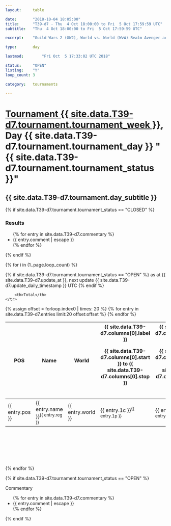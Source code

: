 ```yaml
---
layout: 	table

date: 		"2018-10-04 18:05:00"
title: 		"T39-d7 - Thu  4 Oct 18:00:00 to Fri  5 Oct 17:59:59 UTC"
subtitle: 	"Thu  4 Oct 18:00:00 to Fri  5 Oct 17:59:59 UTC"

excerpt:    "Guild Wars 2 (GW2), World vs. World (WvW) Realm Avenger achivement Tournament. \"Every Kill Counts\""

type:       day

lastmod: 		"Fri Oct  5 17:33:02 UTC 2018"

status:     "OPEN"
listing:    "Y"
loop_count: 3

category: 	tournaments

---
```

<div class="table_header">
    <h1><a href="{{ site.data.T39-d7.tournament.week_url }}">Tournament {{ site.data.T39-d7.tournament.tournament_week }}</a>, Day {{ site.data.T39-d7.tournament.tournament_day }} "{{ site.data.T39-d7.tournament.tournament_status }}"</h1>
    <h2>{{ site.data.T39-d7.tournament.day_subtitle }}</h2> 
</div>

{% if site.data.T39-d7.tournament.tournament_status == "CLOSED" %} 
<div class="commentary">
  <h3>Results</h3>
  <ul>
    {% for entry in site.data.T39-d7.commentary %}
    <li class="commentary_list">{{ entry.comment | escape }}</li>
    {% endfor %}
  </ul>
</div>
{% endif %}


{% for i in (1..page.loop_count) %}

{% if site.data.T39-d7.tournament.tournament_status == "OPEN" %} 
<span class="table_nextupdate">as at {{ site.data.T39-d7.update_at }}, next update {{ site.data.T39-d7.update_daily_timestamp }} UTC</span> 
{% endif %}

<table class="day_table">
  <colgroup>
    <col style="width:18px">
    <col style="width:55px">
    <col style="width:55px">
    <col style="width:12px">
    <col style="width:12px">
    <col style="width:12px">
    <col style="width:12px">
    <col style="width:12px">
    <col style="width:12px">
    <col style="width:12px">
    <col style="width:12px">
    <col style="width:12px">
    <col style="width:12px">
    <col style="width:12px">
    <col style="width:12px">
    <col style="width:12px">
    <col style="width:12px">
    <col style="width:12px">
    <col style="width:12px">
    <col style="width:12px">
    <col style="width:12px">
    <col style="width:12px">
    <col style="width:12px">
    <col style="width:12px">
    <col style="width:12px">
    <col style="width:12px">
    <col style="width:12px">
    <col style="width:18px">
  </colgroup>  
  <thead>
    <tr>
        <th>POS</th>
        <th class="AlignLeft">Name</th>
        <th class="AlignLeft">World</th>

<th><div class="label">{{ site.data.T39-d7.columns[0].label }}<p class="onhover">{{ site.data.T39-d7.columns[0].start }} to {{ site.data.T39-d7.columns[0].stop }}</p></div>​</th>
<th><div class="label">{{ site.data.T39-d7.columns[1].label }}<p class="onhover">{{ site.data.T39-d7.columns[1].start }} to {{ site.data.T39-d7.columns[1].stop }}</p></div>​</th>
<th><div class="label">{{ site.data.T39-d7.columns[2].label }}<p class="onhover">{{ site.data.T39-d7.columns[2].start }} to {{ site.data.T39-d7.columns[2].stop }}</p></div>​</th>
<th><div class="label">{{ site.data.T39-d7.columns[3].label }}<p class="onhover">{{ site.data.T39-d7.columns[3].start }} to {{ site.data.T39-d7.columns[3].stop }}</p></div>​</th>
<th><div class="label">{{ site.data.T39-d7.columns[4].label }}<p class="onhover">{{ site.data.T39-d7.columns[4].start }} to {{ site.data.T39-d7.columns[4].stop }}</p></div>​</th>
<th><div class="label">{{ site.data.T39-d7.columns[5].label }}<p class="onhover">{{ site.data.T39-d7.columns[5].start }} to {{ site.data.T39-d7.columns[5].stop }}</p></div>​</th>
<th><div class="label">{{ site.data.T39-d7.columns[6].label }}<p class="onhover">{{ site.data.T39-d7.columns[6].start }} to {{ site.data.T39-d7.columns[6].stop }}</p></div>​</th>
<th><div class="label">{{ site.data.T39-d7.columns[7].label }}<p class="onhover">{{ site.data.T39-d7.columns[7].start }} to {{ site.data.T39-d7.columns[7].stop }}</p></div>​</th>
<th><div class="label">{{ site.data.T39-d7.columns[8].label }}<p class="onhover">{{ site.data.T39-d7.columns[8].start }} to {{ site.data.T39-d7.columns[8].stop }}</p></div>​</th>
<th><div class="label">{{ site.data.T39-d7.columns[9].label }}<p class="onhover">{{ site.data.T39-d7.columns[9].start }} to {{ site.data.T39-d7.columns[9].stop }}</p></div>​</th>
<th><div class="label">{{ site.data.T39-d7.columns[10].label }}<p class="onhover">{{ site.data.T39-d7.columns[10].start }} to {{ site.data.T39-d7.columns[10].stop }}</p></div>​</th>

<th><div class="label">{{ site.data.T39-d7.columns[11].label }}<p class="onhover">{{ site.data.T39-d7.columns[11].start }} to {{ site.data.T39-d7.columns[11].stop }}</p></div>​</th>
<th><div class="label">{{ site.data.T39-d7.columns[12].label }}<p class="onhover">{{ site.data.T39-d7.columns[12].start }} to {{ site.data.T39-d7.columns[12].stop }}</p></div>​</th>
<th><div class="label">{{ site.data.T39-d7.columns[13].label }}<p class="onhover">{{ site.data.T39-d7.columns[13].start }} to {{ site.data.T39-d7.columns[13].stop }}</p></div>​</th>
<th><div class="label">{{ site.data.T39-d7.columns[14].label }}<p class="onhover">{{ site.data.T39-d7.columns[14].start }} to {{ site.data.T39-d7.columns[14].stop }}</p></div>​</th>
<th><div class="label">{{ site.data.T39-d7.columns[15].label }}<p class="onhover">{{ site.data.T39-d7.columns[15].start }} to {{ site.data.T39-d7.columns[15].stop }}</p></div>​</th>
<th><div class="label">{{ site.data.T39-d7.columns[16].label }}<p class="onhover">{{ site.data.T39-d7.columns[16].start }} to {{ site.data.T39-d7.columns[16].stop }}</p></div>​</th>
<th><div class="label">{{ site.data.T39-d7.columns[17].label }}<p class="onhover">{{ site.data.T39-d7.columns[17].start }} to {{ site.data.T39-d7.columns[17].stop }}</p></div>​</th>
<th><div class="label">{{ site.data.T39-d7.columns[18].label }}<p class="onhover">{{ site.data.T39-d7.columns[18].start }} to {{ site.data.T39-d7.columns[18].stop }}</p></div>​</th>
<th><div class="label">{{ site.data.T39-d7.columns[19].label }}<p class="onhover">{{ site.data.T39-d7.columns[19].start }} to {{ site.data.T39-d7.columns[19].stop }}</p></div>​</th>
<th><div class="label">{{ site.data.T39-d7.columns[20].label }}<p class="onhover">{{ site.data.T39-d7.columns[20].start }} to {{ site.data.T39-d7.columns[20].stop }}</p></div>​</th>

<th><div class="label">{{ site.data.T39-d7.columns[21].label }}<p class="onhover">{{ site.data.T39-d7.columns[21].start }} to {{ site.data.T39-d7.columns[21].stop }}</p></div>​</th>
<th><div class="label">{{ site.data.T39-d7.columns[22].label }}<p class="onhover">{{ site.data.T39-d7.columns[22].start }} to {{ site.data.T39-d7.columns[22].stop }}</p></div>​</th>
<th><div class="label">{{ site.data.T39-d7.columns[23].label }}<p class="onhover">{{ site.data.T39-d7.columns[23].start }} to {{ site.data.T39-d7.columns[23].stop }}</p></div>​</th>

        <th>Total</th>
    </tr>
  </thead>
  {% assign offset = forloop.index0 | times: 20 %}
<tbody>
{% for entry in site.data.T39-d7.entries limit:20 offset:offset %}
  <tr>
    <td class="pl{{ entry.pos }}">{{ entry.pos }}</td>
    <td class="AlignLeft">{{ entry.name }}<sup>{{ entry.reg }}</sup></td>
    <td class="AlignLeft">{{ entry.world }}</td>
    <td class="pl{{ entry.1p }}">{{ entry.1c }}<sup>{{ entry.1p }}</sup></td>
    <td class="pl{{ entry.2p }}">{{ entry.2c }}<sup>{{ entry.2p }}</sup></td>
    <td class="pl{{ entry.3p }}">{{ entry.3c }}<sup>{{ entry.3p }}</sup></td>
    <td class="pl{{ entry.4p }}">{{ entry.4c }}<sup>{{ entry.4p }}</sup></td>
    <td class="pl{{ entry.5p }}">{{ entry.5c }}<sup>{{ entry.5p }}</sup></td>
    <td class="pl{{ entry.6p }}">{{ entry.6c }}<sup>{{ entry.6p }}</sup></td>
    <td class="pl{{ entry.7p }}">{{ entry.7c }}<sup>{{ entry.7p }}</sup></td>
    <td class="pl{{ entry.8p }}">{{ entry.8c }}<sup>{{ entry.8p }}</sup></td>
    <td class="pl{{ entry.9p }}">{{ entry.9c }}<sup>{{ entry.9p }}</sup></td>
    <td class="pl{{ entry.10p }}">{{ entry.10c }}<sup>{{ entry.10p }}</sup></td>
    <td class="pl{{ entry.11p }}">{{ entry.11c }}<sup>{{ entry.11p }}</sup></td>
    <td class="pl{{ entry.12p }}">{{ entry.12c }}<sup>{{ entry.12p }}</sup></td>
    <td class="pl{{ entry.13p }}">{{ entry.13c }}<sup>{{ entry.13p }}</sup></td>
    <td class="pl{{ entry.14p }}">{{ entry.14c }}<sup>{{ entry.14p }}</sup></td>
    <td class="pl{{ entry.15p }}">{{ entry.15c }}<sup>{{ entry.15p }}</sup></td>
    <td class="pl{{ entry.16p }}">{{ entry.16c }}<sup>{{ entry.16p }}</sup></td>
    <td class="pl{{ entry.17p }}">{{ entry.17c }}<sup>{{ entry.17p }}</sup></td>
    <td class="pl{{ entry.18p }}">{{ entry.18c }}<sup>{{ entry.18p }}</sup></td>
    <td class="pl{{ entry.19p }}">{{ entry.19c }}<sup>{{ entry.19p }}</sup></td>
    <td class="pl{{ entry.20p }}">{{ entry.20c }}<sup>{{ entry.20p }}</sup></td>
    <td class="pl{{ entry.21p }}">{{ entry.21c }}<sup>{{ entry.21p }}</sup></td>
    <td class="pl{{ entry.22p }}">{{ entry.22c }}<sup>{{ entry.22p }}</sup></td>
    <td class="pl{{ entry.23p }}">{{ entry.23c }}<sup>{{ entry.23p }}</sup></td>
    <td class="pl{{ entry.24p }}">{{ entry.24c }}<sup>{{ entry.24p }}</sup></td>
    <td>{{ entry.total }}</td>
  </tr>
{% endfor %}  
</tbody>
</table>
<div class="leaderboard">
  <script async src="//pagead2.googlesyndication.com/pagead/js/adsbygoogle.js"></script>
  <!-- 728x90 -->
  <ins class="adsbygoogle"
       style="display:inline-block;width:728px;height:90px"
       data-ad-client="ca-pub-3274917281288240"
       data-ad-slot="3870538733"></ins>
  <script>
  (adsbygoogle = window.adsbygoogle || []).push({});
  </script>    
</div>
<br />
{% endfor %}

{% if site.data.T39-d7.tournament.tournament_status == "OPEN" %} 
<div class="commentary">
  <span class="commentary_title">Commentary</span>
  <ul>
    {% for entry in site.data.T39-d7.commentary %}
    <li class="commentary_list">{{ entry.comment | escape }}</li>
    {% endfor %}
  </ul>
</div>
{% endif %}


